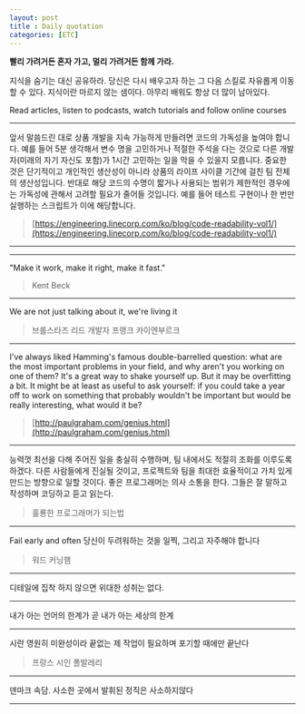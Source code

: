 ```yaml
---
layout: post
title : Daily quotation
categories: [ETC]
---
```


**빨리 가려거든 혼자 가고, 멀리 가려거든 함께 가라.**

지식을 숨기는 대신 공유하라. 당신은 다시 배우고자 하는 그 다음 스킬로 자유롭게 이동할 수 있다. 지식이란 마르지 않는 샘이다. 아무리 배워도 항상 더 많이 남아있다.

Read articles, listen to podcasts, watch tutorials and follow online courses

***

앞서 말씀드린 대로 상품 개발을 지속 가능하게 만들려면 코드의 가독성을 높여야 합니다. 예를 들어 5분 생각해서 변수 명을 고민하거나 적절한 주석을 다는 것으로 다른 개발자(미래의 자기 자신도 포함)가 1시간 고민하는 일을 막을 수 있을지 모릅니다. 중요한 것은 단기적이고 개인적인 생산성이 아니라 상품의 라이프 사이클 기간에 걸친 팀 전체의 생산성입니다. 반대로 해당 코드의 수명이 짧거나 사용되는 범위가 제한적인 경우에는 가독성에 관해서 고려할 필요가 줄어들 것입니다. 예를 들어 테스트 구현이나 한 번만 실행하는 스크립트가 이에 해당합니다.

>[https://engineering.linecorp.com/ko/blog/code-readability-vol1/](https://engineering.linecorp.com/ko/blog/code-readability-vol1/)

***

***

"Make it work, make it right, make it fast."

>Kent Beck

***

We are not just talking about it, we're living it

>브롤스타즈 리드 개발자 프랭크 카이엔부르크

***

I've always liked Hamming's famous double-barrelled question: what are the most important problems in your field, and why aren't you working on one of them? It's a great way to shake yourself up. But it may be overfitting a bit. It might be at least as useful to ask yourself: if you could take a year off to work on something that probably wouldn't be important but would be really interesting, what would it be?

>[http://paulgraham.com/genius.html](http://paulgraham.com/genius.html)

***

능력껏 최선을 다해 주어진 일을 충실히 수행하며, 팀 내에서도 적절히 조화를 이루도록 하겠다. 다른 사람들에게 진실될 것이고, 프로젝트와 팀을 최대한
효율적이고 가치 있게 만드는 방향으로 일할 것이다.
좋은 프로그래머는 의사 소통을 한다. 그들은 잘 말하고 작성하며 코딩하고 듣고 읽는다.
>훌룡한 프로그래머가 되는법

***

Fail early and often
당신이 두려워하는 것을 일찍, 그리고 자주해야 합니다
>워드 커닝햄

***

디테일에 집착 하지 않으면 위대한 성취는 없다.

***

내가 아는 언어의 한계가 곧 내가 아는 세상의 한계

***

시란 영원히 미완성이라 끝없는 제 작업이 필요하며 포기할 때에만 끝난다
>프랑스 시인 폴발레리

***

덴마크 속담. 사소한 곳에서 발휘된 정직은 사소하지않다

***
